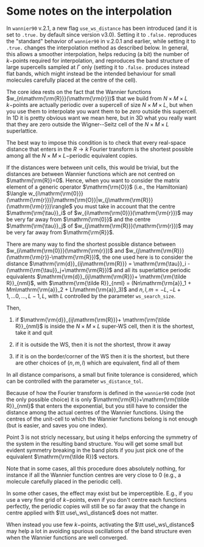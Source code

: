 # Some notes on the interpolation

In `wannier90` v.2.1, a new flag `use_ws_distance` has been introduced
(and it is set to `.true.` by default since version v3.0). Setting it to
`.false.` reproduces the "standard" behavior of `wannier90` in v.2.0.1
and earlier, while setting it to `.true.` changes the interpolation
method as described below. In general, this allows a smoother
interpolation, helps reducing (a bit) the number of $k-$points required
for interpolation, and reproduces the band structure of large supercells
sampled at $\Gamma$ only (setting it to `.false.` produces instead flat
bands, which might instead be the intended behaviour for small molecules
carefully placed at the centre of the cell).

The core idea rests on the fact that the Wannier functions
$w_{n\mathrm{\rm{R}}}(\mathrm{\rm{r}})$ that we build from
$N\times M\times L$ $k-$points are actually periodic over a supercell of
size $N\times M\times L$, but when you use them to interpolate you want
them to be *zero* outside this supercell. In 1D it is pretty obvious
want we mean here, but in 3D what you really want that they are zero
outside the Wigner--Seitz cell of the $N\times M\times L$ superlattice.

The best way to impose this condition is to check that every real-space
distance that enters in the $R\to k$ Fourier transform is the shortest
possible among all the $N\times M\times L-$periodic equivalent copies.

If the distances were between unit cells, this would be trivial, but the
distances are between Wannier functions which are not centred on
$\mathrm{\rm{R}}=0$. Hence, when you want to consider the matrix element
of a generic operator $\mathrm{\rm{O}}$ (i.e., the Hamiltonian)
$\langle w_{i\mathrm{\rm{0}}}(\mathrm{\rm{r}})|\mathrm{\rm{O}}|w_{j\mathrm{\rm{R}}}(\mathrm{\rm{r}})\rangle$
you must take in account that the centre $\mathrm{\rm{\tau}}_i$ of
$w_{i\mathrm{\rm{0}}}(\mathrm{\rm{r}})$ may be very far away from
$\mathrm{\rm{0}}$ and the centre $\mathrm{\rm{\tau}}_j$ of
$w_{j\mathrm{\rm{R}}}(\mathrm{\rm{r}})$ may be very far away from
$\mathrm{\rm{R}}$.

There are many way to find the shortest possible distance between
$w_{i\mathrm{\rm{0}}}(\mathrm{\rm{r}})$ and
$w_{j\mathrm{\rm{R}}}(\mathrm{\rm{r}}-\mathrm{\rm{R}})$, the one used
here is to consider the distance
$\mathrm{\rm{d}}_{ij\mathrm{\rm{R}}} = \mathrm{\rm{\tau}}_i - (\mathrm{\rm{\tau}}_j+\mathrm{\rm{R}})$
and all its superlattice periodic equivalents
$\mathrm{\rm{d}}_{ij\mathrm{\rm{R}}}+ \mathrm{\rm{\tilde R}}_{nml}$,
with
$\mathrm{\rm{\tilde R}}_{nml} = (Nn\mathrm{\rm{a}}_1 + Mm\mathrm{\rm{a}}_2 + Ll\mathrm{\rm{a}}_3)$
and $n,l,m = {-L,-L+1,...0,...,L-1,L}$, with $L$ controlled by the
parameter `ws_search_size`.

Then,

1. if
    $\mathrm{\rm{d}}_{ij\mathrm{\rm{R}}}+ \mathrm{\rm{\tilde R}}_{nml}$
    is inside the $N\times M \times L$ super-WS cell, then it is the
    shortest, take it and quit

2. if it is outside the WS, then it is not the shortest, throw it away

3. if it is on the border/corner of the WS then it is the shortest, but
    there are other choices of $(n,m,l)$ which are equivalent, find all
    of them

In all distance comparisons, a small but finite tolerance is considered,
which can be controlled with the parameter `ws_distance_tol`.

Because of how the Fourier transform is defined in the `wannier90` code
(not the only possible choice) it is only
$\mathrm{\rm{R}}+\mathrm{\rm{\tilde R}}_{nml}$ that enters the
exponential, but you still have to consider the distance among the
actual centres of the Wannier functions. Using the centres of the
unit-cell to which the Wannier functions belong is not enough (but is
easier, and saves you one index).

Point 3 is not stricly necessary, but using it helps enforcing the
symmetry of the system in the resulting band structure. You will get
some small but evident symmetry breaking in the band plots if you just
pick one of the equivalent $\mathrm{\rm{\tilde R}}$ vectors.

Note that in some cases, all this procedure does absolutely nothing, for
instance if all the Wannier function centres are very close to 0 (e.g.,
a molecule carefully placed in the periodic cell).

In some other cases, the effect may exist but be imperceptible. E.g., if
you use a very fine grid of $k-$points, even if you don't centre each
functions perfectly, the periodic copies will still be so far away that
the change in centre applied with $\tt use\_ws\_distance$ does not
matter.

When instead you use few $k-$points, activating the
$\tt use\_ws\_distance$ may help a lot in avoiding spurious oscillations
of the band structure even when the Wannier functions are well
converged.
